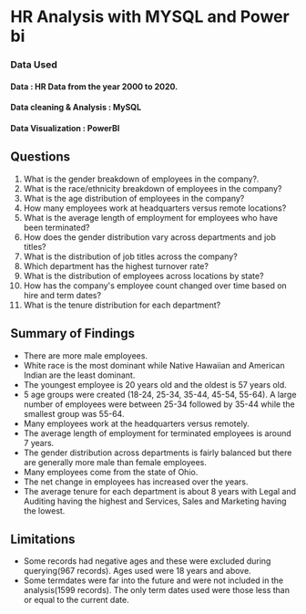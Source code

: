 # HR Analysis with MYSQL and Power bi


### Data Used

#### Data : HR Data from the year 2000 to 2020.
#### Data cleaning & Analysis : MySQL
#### Data Visualization : PowerBI


## Questions
  1. What is the gender breakdown of employees in the company?.
  2. What is the race/ethnicity breakdown of employees in the company?
  3. What is the age distribution of employees in the company?
  4. How many employees work at headquarters versus remote locations?
  5. What is the average length of employment for employees who have been terminated?
  6. How does the gender distribution vary across departments and job titles?
  7. What is the distribution of job titles across the company?
  8. Which department has the highest turnover rate?
  9. What is the distribution of employees across locations by state?
  10. How has the company's employee count changed over time based on hire and term dates?
  11. What is the tenure distribution for each department?


## Summary of Findings
- There are more male employees.
- White race is the most dominant while Native Hawaiian and American Indian are the least dominant.
- The youngest employee is 20 years old and the oldest is 57 years old.
- 5 age groups were created (18-24, 25-34, 35-44, 45-54, 55-64). A large number of employees were between 25-34 followed by 35-44      while the smallest group was 55-64.
- Many employees work at the headquarters versus remotely.
- The average length of employment for terminated employees is around 7 years.
- The gender distribution across departments is fairly balanced but there are generally more male than female employees.
- Many employees come from the state of Ohio.
- The net change in employees has increased over the years.
- The average tenure for each department is about 8 years with Legal and Auditing having the highest and Services, Sales and           Marketing having the lowest.


## Limitations
- Some records had negative ages and these were excluded during querying(967 records). Ages used were 18 years and above.
- Some termdates were far into the future and were not included in the analysis(1599 records). The only term dates used were those less than or equal to the current date.
